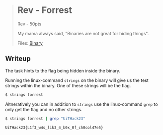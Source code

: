 > # Rev - Forrest
> Rev - 50pts
>
> My mama always said, "Binaries are not great for hiding things".
>
> Files: [Binary](src/forrest)

## Writeup
The task hints to the flag being hidden inside the binary.

Running the linux-command `strings` on the binary will give us the test strings within the binary. One of these strings will be the flag.
```bash
$ strings forrest
```

Altneratively you can in addition to `strings` use the linux-command `grep` to only get the flag and no other strings.

```bash
$ strings forrest | grep "UiTHack23"
```

```
UiTHack23{L1f3_w4s_lik3_4_b0x_0f_ch0col47e5}
```
